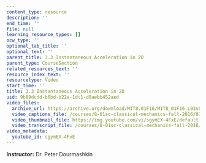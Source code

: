 ```yaml
---
content_type: resource
description: ''
end_time: ''
file: null
learning_resource_types: []
ocw_type: ''
optional_tab_title: ''
optional_text: ''
parent_title: 3.3 Instantaneous Acceleration in 2D
parent_type: CourseSection
related_resources_text: ''
resource_index_text: ''
resourcetype: Video
start_time: ''
title: 3.3 Instantaneous Acceleration in 2D
uid: 9b89dcdd-b6bd-b22e-1dc1-d8aebb452aed
video_files:
  archive_url: https://archive.org/download/MIT8.01F16/MIT8_01F16_L03v03_360p.mp4
  video_captions_file: /courses/8-01sc-classical-mechanics-fall-2016/03748e17fa825d3db6f5b682f2341bb4_sgymEX-4FxE.vtt
  video_thumbnail_file: https://img.youtube.com/vi/sgymEX-4FxE/default.jpg
  video_transcript_file: /courses/8-01sc-classical-mechanics-fall-2016/46b2f0aeb5f9da150ffa6ab6ecc7f0db_sgymEX-4FxE.pdf
video_metadata:
  youtube_id: sgymEX-4FxE
---
```


**Instructor:** Dr. Peter Dourmashkin

